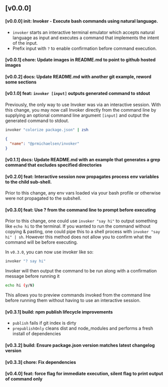 ## [v0.0.0]
#### [v0.0.0] init: Invoker - Execute bash commands using natural language.

- `invoker` starts an interactive terminal emulator which accepts natural language
  as input and executes a command that implements the intent of the input.
- Prefix input with `?` to enable confirmation before command execution.

#### [v0.0.1] chore: Update images in README.md to point to github hosted images

#### [v0.0.2] docs: Update README.md with another git example, reword some sections

#### [v0.1.0] feat: `invoker [input]` outputs generated command to stdout

Previously, the only way to use Invoker was via an interactive session.
With this change, you may now call Invoker directly from the command line by supplying an optional
command line argument `[input]` and output the generated command to
stdout.

```sh
invoker "colorize package.json" | zsh
```

```json
{
  "name": "@prmichaelsen/invoker"
}
```

#### [v0.1.1] docs: Update README.md with an example that generates a grep command that excludes specified directories

#### [v0.2.0] feat: Interactive session now propagates process env variables to the child sub-shell.

Prior to this change, any env vars loaded via your bash profile or 
otherwise were not propagated to the subshell.

#### [v0.3.0] feat: Use ? from the command line to prompt before executing

Prior to this change, one could use `invoker "say hi"` to output something like
`echo hi` to the terminal. If you wanted to run the command without copying & pasting,
one could pipe this to a shell process with `invoker "say hi" | sh`.
However this method does not allow you to confirm what the command will be
before executing. 

In `v0.3.0`, you can now use invoker like so:

```sh
invoker "? say hi"
```

Invoker will then output the command to be run along with
a confirmation message before running it

```sh
echo hi (y/N)
```

This allows you to preview commands invoked from the command line
before running them without having to use an interactive session.

#### [v0.3.1] build: npm publish lifecycle improvements
* `publish` fails if git index is dirty
* `prepublishOnly` cleans dist and node_modules and performs a fresh install of dependencies

#### [v0.3.2] build: Ensure package.json version matches latest changelog version

#### [v0.3.3] chore: Fix dependencies

#### [v0.4.0] feat: force flag for immediate execution, silent flag to print output of command only